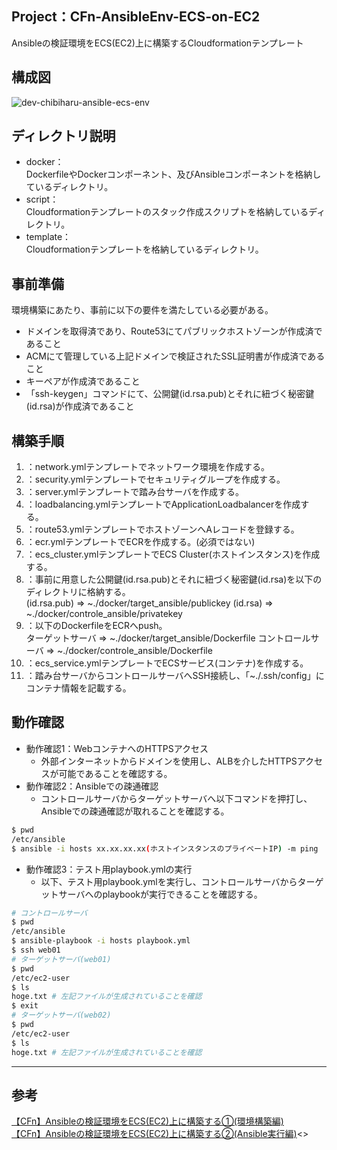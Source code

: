 ## Project：CFn-AnsibleEnv-ECS-on-EC2
Ansibleの検証環境をECS(EC2)上に構築するCloudformationテンプレート

## 構成図
![dev-chibiharu-ansible-ecs-env](https://user-images.githubusercontent.com/60125692/152776305-da093d48-7e1c-4eba-ae93-800d28f2946b.png)

## ディレクトリ説明
- docker：<br>
DockerfileやDockerコンポーネント、及びAnsibleコンポーネントを格納しているディレクトリ。<br>
- script：<br>
Cloudformationテンプレートのスタック作成スクリプトを格納しているディレクトリ。<br>
- template：<br>
Cloudformationテンプレートを格納しているディレクトリ。

## 事前準備<br>
環境構築にあたり、事前に以下の要件を満たしている必要がある。<br>
- ドメインを取得済であり、Route53にてパブリックホストゾーンが作成済であること
- ACMにて管理している上記ドメインで検証されたSSL証明書が作成済であること
- キーペアが作成済であること
- 「ssh-keygen」コマンドにて、公開鍵(id.rsa.pub)とそれに紐づく秘密鍵(id.rsa)が作成済であること

## 構築手順<br>
1. ：network.ymlテンプレートでネットワーク環境を作成する。<br>
2. ：security.ymlテンプレートでセキュリティグループを作成する。<br>
3. ：server.ymlテンプレートで踏み台サーバを作成する。<br>
4. ：loadbalancing.ymlテンプレートでApplicationLoadbalancerを作成する。<br>
5. ：route53.ymlテンプレートでホストゾーンへAレコードを登録する。<br>
6. ：ecr.ymlテンプレートでECRを作成する。(必須ではない)<br>
7. ：ecs_cluster.ymlテンプレートでECS Cluster(ホストインスタンス)を作成する。<br>
8. ：事前に用意した公開鍵(id.rsa.pub)とそれに紐づく秘密鍵(id.rsa)を以下のディレクトリに格納する。<br>
(id.rsa.pub) ⇒ ~./docker/target_ansible/publickey
(id.rsa) ⇒ ~./docker/controle_ansible/privatekey
9. ：以下のDockerfileをECRへpush。<br>
ターゲットサーバ ⇒ ~./docker/target_ansible/Dockerfile
コントロールサーバ ⇒ ~./docker/controle_ansible/Dockerfile 
10. ：ecs_service.ymlテンプレートでECSサービス(コンテナ)を作成する。<br>
11. ：踏み台サーバからコントロールサーバへSSH接続し、「~./.ssh/config」にコンテナ情報を記載する。<br>

## 動作確認<br>
- 動作確認1：WebコンテナへのHTTPSアクセス
  - 外部インターネットからドメインを使用し、ALBを介したHTTPSアクセスが可能であることを確認する。<br>
- 動作確認2：Ansibleでの疎通確認<br>
  - コントロールサーバからターゲットサーバへ以下コマンドを押打し、Ansibleでの疎通確認が取れることを確認する。<br>
```bash
$ pwd
/etc/ansible
$ ansible -i hosts xx.xx.xx.xx(ホストインスタンスのプライベートIP) -m ping
```
- 動作確認3：テスト用playbook.ymlの実行<br>
  - 以下、テスト用playbook.ymlを実行し、コントロールサーバからターゲットサーバへのplaybookが実行できることを確認する。<br>
```bash
# コントロールサーバ
$ pwd
/etc/ansible
$ ansible-playbook -i hosts playbook.yml
$ ssh web01
# ターゲットサーバ(web01)
$ pwd
/etc/ec2-user
$ ls
hoge.txt # 左記ファイルが生成されていることを確認
$ exit
# ターゲットサーバ(web02)
$ pwd
/etc/ec2-user
$ ls
hoge.txt # 左記ファイルが生成されていることを確認
```

***
## 参考
[【CFn】Ansibleの検証環境をECS(EC2)上に構築する①(環境構築編)]()<br>
[【CFn】Ansibleの検証環境をECS(EC2)上に構築する②(Ansible実行編)]()<>



  
